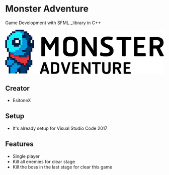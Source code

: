 # **Monster Adventure**

Game Development with SFML _library in C++

![Monster Adventure Logo](./Monster_Adventure/src/Resource/Gamelogo/logo_Black.png)

## Creator
 - EsitoneX

## Setup
 - It's already setup for Visual Studio Code 2017

## Features
 - Single player
 - Kill all enemies for clear stage
 - Kill the boss in the last stage for clear this game
